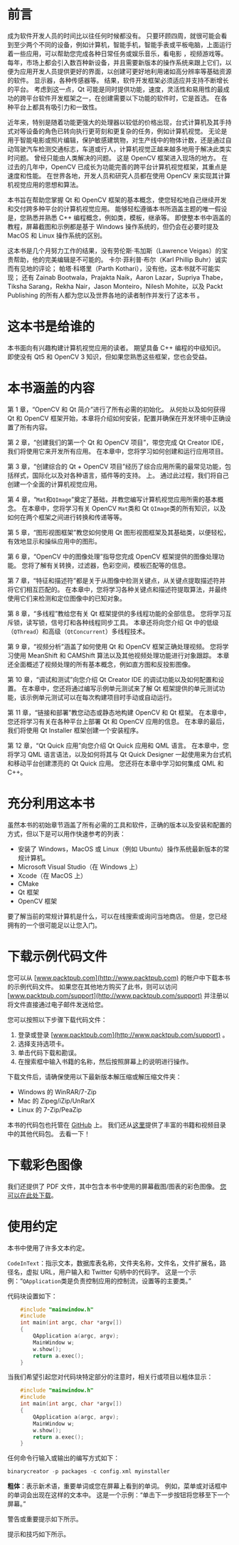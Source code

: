 # 前言

成为软件开发人员的时间比以往任何时候都没有。 只要环顾四周，就很可能会看到至少两个不同的设备，例如计算机，智能手机，智能手表或平板电脑，上面运行着一些应用，可以帮助您完成各种日常任务或娱乐音乐，看电影 ，视频游戏等。 每年，市场上都会引入数百种新设备，并且需要新版本的操作系统来跟上它们，以便为应用开发人员提供更好的界面，以创建可更好地利用诸如高分辨率等基础资源的软件。 显示器，各种传感器等。 结果，软件开发框架必须适应并支持不断增长的平台。 考虑到这一点，Qt 可能是同时提供功能，速度，灵活性和易用性的最成功的跨平台软件开发框架之一，在创建需要以下功能的软件时，它是首选。 在各种平台上都具有吸引力和一致性。

近年来，特别是随着功能更强大的处理器以较低的价格出现，台式计算机及其手持式对等设备的角色已转向执行更苛刻和更复杂的任务，例如计算机视觉。 无论是用于智能电影或照片编辑，保护敏感建筑物，对生产线中的物体计数，还是通过自动驾驶汽车检测交通标志，车道或行人，计算机视觉正越来越多地用于解决此类实时问题。 曾经只能由人类解决的问题。 这是 OpenCV 框架进入现场的地方。 在过去的几年中，OpenCV 已成长为功能完善的跨平台计算机视觉框架，其重点是速度和性能。 在世界各地，开发人员和研究人员都在使用 OpenCV 来实现其计算机视觉应用的思想和算法。

本书旨在帮助您掌握 Qt 和 OpenCV 框架的基本概念，使您轻松地自己继续开发和交付跨多种平台的计算机视觉应用。 能够轻松遵循本书所涵盖主题的唯一假设是，您熟悉并熟悉 C++ 编程概念，例如类，模板，继承等。 即使整本书中涵盖的教程，屏幕截图和示例都是基于 Windows 操作系统的，但仍会在必要时提及 MacOS 和 Linux 操作系统的区别。

这本书是几个月努力工作的结果，没有劳伦斯·韦加斯（Lawrence Veigas）的宝贵帮助，他的完美编辑是不可能的。 卡尔·菲利普·布尔（Karl Phillip Buhr）诚实而有见地的评论； 帕塔·科塔里（Parth Kothari），没有他，这本书就不可能实现； 还有 Zainab Bootwala，Prajakta Naik，Aaron Lazar，Supriya Thabe，Tiksha Sarang，Rekha Nair，Jason Monteiro，Nilesh Mohite，以及 Packt Publishing 的所有人都为您以及世界各地的读者制作并发行了这本书 。

# 这本书是给谁的

本书面向有兴趣构建计算机视觉应用的读者。 期望具备 C++ 编程的中级知识。 即使没有 Qt5 和 OpenCV 3 知识，但如果您熟悉这些框架，您也会受益。

# 本书涵盖的内容

第 1 章，“OpenCV 和 Qt 简介”进行了所有必需的初始化。 从何处以及如何获得 Qt 和 OpenCV 框架开始，本章将介绍如何安装，配置并确保在开发环境中正确设置了所有内容。

第 2 章，“创建我们的第一个 Qt 和 OpenCV 项目”，带您完成 Qt Creator IDE，我们将使用它来开发所有应用。 在本章中，您将学习如何创建和运行应用项目。

第 3 章，“创建综合的 Qt + OpenCV 项目”经历了综合应用所需的最常见功能，包括样式，国际化以及对各种语言，插件等的支持。 上。 通过此过程，我们将自己创建一个全面的计算机视觉应用。

第 4 章，“`Mat`和`QImage`”奠定了基础，并教您编写计算机视觉应用所需的基本概念。 在本章中，您将学习有关 OpenCV `Mat`类和 Qt `QImage`类的所有知识，以及如何在两个框架之间进行转换和传递等等。

第 5 章，“图形视图框架”教您如何使用 Qt 图形视图框架及其基础类，以便轻松，有效地显示和操纵应用中的图形。

第 6 章，“OpenCV 中的图像处理”指导您完成 OpenCV 框架提供的图像处理功能。 您将了解有关转换，过滤器，色彩空间，模板匹配等的信息。

第 7 章，“特征和描述符”都是关于从图像中检测关键点，从关键点提取描述符并将它们相互匹配的。 在本章中，您将学习各种关键点和描述符提取算法，并最终使用它们来检测和定位图像中的已知对象。

第 8 章，“多线程”教给您有关 Qt 框架提供的多线程功能的全部信息。 您将学习互斥锁，读写锁，信号灯和各种线程同步工具。 本章还将向您介绍 Qt 中的低级（`QThread`）和高级（`QtConcurrent`）多线程技术。

第 9 章，“视频分析”涵盖了如何使用 Qt 和 OpenCV 框架正确处理视频。 您将学习使用 MeanShift 和 CAMShift 算法以及其他视频处理功能进行对象跟踪。 本章还全面概述了视频处理的所有基本概念，例如直方图和反投影图像。

第 10 章，“调试和测试”向您介绍 Qt Creator IDE 的调试功能以及如何配置和设置。 在本章中，您还将通过编写示例单元测试来了解 Qt 框架提供的单元测试功能，该示例单元测试可以在每次构建项目时手动或自动运行。

第 11 章，“链接和部署”教您动态或静态地构建 OpenCV 和 Qt 框架。 在本章中，您还将学习有关在各种平台上部署 Qt 和 OpenCV 应用的信息。 在本章的最后，我们将使用 Qt Installer 框架创建一个安装程序。

第 12 章，“Qt Quick 应用”向您介绍 Qt Quick 应用和 QML 语言。 在本章中，您将学习 QML 语言语法，以及如何将其与 Qt Quick Designer 一起使用来为台式机和移动平台创建漂亮的 Qt Quick 应用。 您还将在本章中学习如何集成 QML 和 C++。

# 充分利用这本书

虽然本书的初始章节涵盖了所有必需的工具和软件，正确的版本以及安装和配置的方式，但以下是可以用作快速参考的列表：

*   安装了 Windows，MacOS 或 Linux（例如 Ubuntu）操作系统最新版本的常规计算机。
*   Microsoft Visual Studio（在 Windows 上）
*   Xcode（在 MacOS 上）
*   CMake
*   Qt 框架
*   OpenCV 框架

要了解当前的常规计算机是什么，可以在线搜索或询问当地商店。 但是，您已经拥有的一个很可能足以让您入门。

# 下载示例代码文件

您可以从 [www.packtpub.com](http://www.packtpub.com) 的帐户中下载本书的示例代码文件。 如果您在其他地方购买了此书，则可以访问 [www.packtpub.com/support](http://www.packtpub.com/support) 并注册以将文件直接通过电子邮件发送给您。

您可以按照以下步骤下载代码文件：

1.  登录或登录 [www.packtpub.com](http://www.packtpub.com/support) 。
2.  选择支持选项卡。
3.  单击代码下载和勘误。
4.  在搜索框中输入书籍的名称，然后按照屏幕上的说明进行操作。

下载文件后，请确保使用以下最新版本解压缩或解压缩文件夹：

*   Windows 的 WinRAR/7-Zip
*   Mac 的 Zipeg/iZip/UnRarX
*   Linux 的 7-Zip/PeaZip

本书的代码包也托管在 [GitHub](https://github.com/PacktPublishing/Computer-Vision-with-OpenCV-3-and-Qt5) 上。 我们还从[这里](https://github.com/PacktPublishing/)提供了丰富的书籍和视频目录中的其他代码包。 去看一下！

# 下载彩色图像

我们还提供了 PDF 文件，其中包含本书中使用的屏幕截图/图表的彩色图像。 [您可以在此处下载](https://www.packtpub.com/sites/default/files/downloads/ComputerVisionwithOpenCV3andQt5_ColorImages.pdf)。

# 使用约定

本书中使用了许多文本约定。

`CodeInText`：指示文本，数据库表名称，文件夹名称，文件名，文件扩展名，路径名，虚拟 URL，用户输入和 Twitter 句柄中的代码字。 这是一个示例：“`QApplication`类是负责控制应用的控制流，设置等的主要类。”

代码块设置如下：

```cpp
    #include "mainwindow.h"
    #include 
    int main(int argc, char *argv[])
    {
        QApplication a(argc, argv);
        MainWindow w;
        w.show();
        return a.exec();
    }
```

当我们希望引起您对代码块特定部分的注意时，相关行或项目以粗体显示：

```cpp
    #include "mainwindow.h"
    #include 
    int main(int argc, char *argv[])
    {
        QApplication a(argc, argv);
        MainWindow w;
        w.show();
        return a.exec();
    }
```

任何命令行输入或输出的编写方式如下：

```cpp
binarycreator -p packages -c config.xml myinstaller
```

**粗体**：表示新术语，重要单词或您在屏幕上看到的单词。 例如，菜单或对话框中的单词会出现在这样的文本中。 这是一个示例：“单击下一步按钮将您移至下一个屏幕。”

警告或重要提示如下所示。

提示和技巧如下所示。